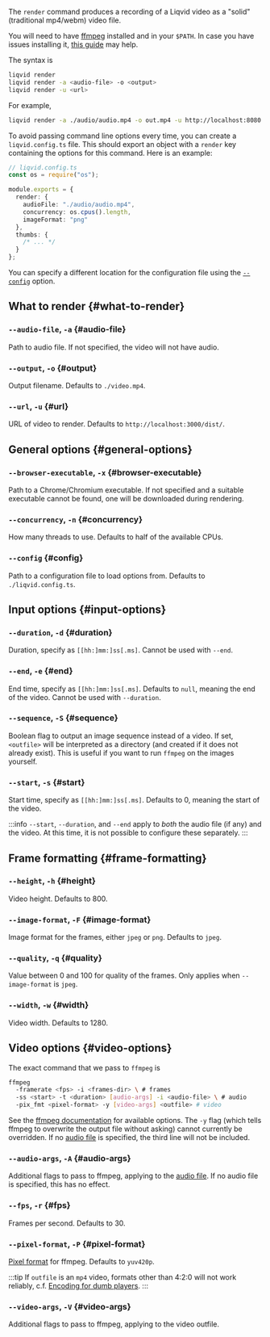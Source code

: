 The `render` command produces a recording of a Liqvid video as a "solid" (traditional mp4/webm) video file.

You will need to have [ffmpeg](https://ffmpeg.org/download.html) installed and in your `$PATH`. In case you have issues installing it, [this guide](https://github.com/adaptlearning/adapt_authoring/wiki/Installing-FFmpeg) may help.

The syntax is
```bash
liqvid render
liqvid render -a <audio-file> -o <output>
liqvid render -u <url>
```

For example,
```bash
liqvid render -a ./audio/audio.mp4 -o out.mp4 -u http://localhost:8080
```

To avoid passing command line options every time, you can create a `liqvid.config.ts` file. This should export an object with a `render` key containing the options for this command. Here is an example:

```ts
// liqvid.config.ts
const os = require("os");

module.exports = {
  render: {
    audioFile: "./audio/audio.mp4",
    concurrency: os.cpus().length,
    imageFormat: "png"
  },
  thumbs: {
    /* ... */
  }
};
```

You can specify a different location for the configuration file using the [`--config`](#config) option.

## What to render {#what-to-render}

### `--audio-file`, `-a` {#audio-file}
Path to audio file. If not specified, the video will not have audio.

### `--output`, `-o` {#output}
Output filename. Defaults to `./video.mp4`.

### `--url`, `-u` {#url}
URL of video to render. Defaults to `http://localhost:3000/dist/`.

## General options {#general-options}

### `--browser-executable`, `-x` {#browser-executable}
Path to a Chrome/Chromium executable. If not specified and a suitable executable cannot be found, one will be downloaded during rendering.

### `--concurrency`, `-n` {#concurrency}
How many threads to use. Defaults to half of the available CPUs.

### `--config` {#config}
Path to a configuration file to load options from. Defaults to `./liqvid.config.ts`.

## Input options {#input-options}

### `--duration`, `-d` {#duration}
Duration, specify as `[[hh:]mm:]ss[.ms]`. Cannot be used with `--end`.

### `--end`, `-e` {#end}
End time, specify as `[[hh:]mm:]ss[.ms]`. Defaults to `null`, meaning the end of the video. Cannot be used with `--duration`.

### `--sequence`, `-S` {#sequence}
Boolean flag to output an image sequence instead of a video. If set, `<outfile>` will be interpreted as a directory (and created if it does not already exist). This is useful if you want to run `ffmpeg` on the images yourself.

### `--start`, `-s` {#start}
Start time, specify as `[[hh:]mm:]ss[.ms]`. Defaults to 0, meaning the start of the video.

:::info
`--start`, `--duration`, and `--end` apply to *both* the audio file (if any) and the video. At this time, it is not possible to configure these separately.
:::

## Frame formatting {#frame-formatting}

### `--height`, `-h` {#height}

Video height. Defaults to 800.

### `--image-format`, `-F` {#image-format}

Image format for the frames, either `jpeg` or `png`. Defaults to `jpeg`.

### `--quality`, `-q` {#quality}

Value between 0 and 100 for quality of the frames. Only applies when `--image-format` is `jpeg`.

### `--width`, `-w` {#width}

Video width. Defaults to 1280.

## Video options {#video-options}

The exact command that we pass to `ffmpeg` is

```bash
ffmpeg
  -framerate <fps> -i <frames-dir> \ # frames
  -ss <start> -t <duration> [audio-args] -i <audio-file> \ # audio
  -pix_fmt <pixel-format> -y [video-args] <outfile> # video
```

See the [ffmpeg documentation](https://ffmpeg.org/ffmpeg.html#Options) for available options. The `-y` flag (which tells ffmpeg to overwrite the output file without asking) cannot currently be overridden. If no [audio file](#audio-file) is specified, the third line will not be included.

### `--audio-args`, `-A` {#audio-args}

Additional flags to pass to ffmpeg, applying to the [audio file](#audio-file). If no audio file is specified, this has no effect.

### `--fps`, `-r` {#fps}

Frames per second. Defaults to 30.

### `--pixel-format`, `-P` {#pixel-format}

[Pixel format](https://trac.ffmpeg.org/wiki/Chroma%20Subsampling) for ffmpeg. Defaults to `yuv420p`.

:::tip
If `outfile` is an `mp4` video, formats other than 4:2:0 will not work reliably, c.f. [Encoding for dumb players](https://trac.ffmpeg.org/wiki/Encode/H.264#Encodingfordumbplayers).
:::

### `--video-args`, `-V` {#video-args}

Additional flags to pass to ffmpeg, applying to the video outfile.
